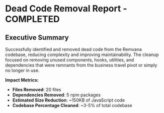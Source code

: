 # Dead Code Removal Report - COMPLETED

## Executive Summary
Successfully identified and removed dead code from the Remvana codebase, reducing complexity and improving maintainability. The cleanup focused on removing unused components, hooks, utilities, and dependencies that were remnants from the business travel pivot or simply no longer in use.

**Impact Metrics:**
- **Files Removed**: 20 files
- **Dependencies Removed**: 5 npm packages
- **Estimated Size Reduction**: ~150KB of JavaScript code
- **Codebase Percentage Cleaned**: ~3-5% of total codebase
